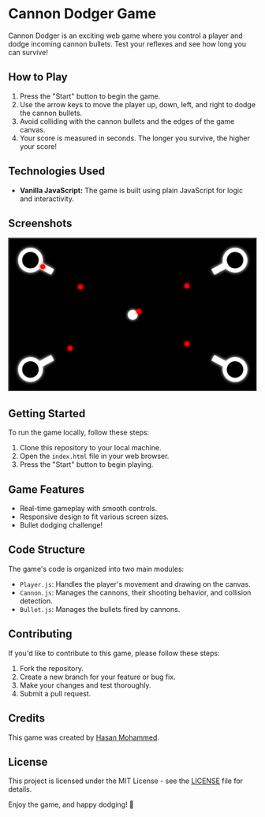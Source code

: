# Cannon Dodger Game

Cannon Dodger is an exciting web game where you control a player and dodge incoming cannon bullets. Test your reflexes and see how long you can survive!

## How to Play

1. Press the "Start" button to begin the game.
2. Use the arrow keys to move the player up, down, left, and right to dodge the cannon bullets.
3. Avoid colliding with the cannon bullets and the edges of the game canvas.
4. Your score is measured in seconds. The longer you survive, the higher your score!

## Technologies Used

- **Vanilla JavaScript:** The game is built using plain JavaScript for logic and interactivity.

## Screenshots

![Game img](game.png)


## Getting Started

To run the game locally, follow these steps:

1. Clone this repository to your local machine.
2. Open the `index.html` file in your web browser.
3. Press the "Start" button to begin playing.

## Game Features

- Real-time gameplay with smooth controls.
- Responsive design to fit various screen sizes.
- Bullet dodging challenge!

## Code Structure

The game's code is organized into two main modules:

- `Player.js`: Handles the player's movement and drawing on the canvas.
- `Cannon.js`: Manages the cannons, their shooting behavior, and collision detection.
- `Bullet.js`: Manages the bullets fired by cannons.

## Contributing

If you'd like to contribute to this game, please follow these steps:

1. Fork the repository.
2. Create a new branch for your feature or bug fix.
3. Make your changes and test thoroughly.
4. Submit a pull request.

## Credits

This game was created by [Hasan Mohammed](https://www.linkedin.com/in/hasan-ragab-3452b927a/).

## License

This project is licensed under the MIT License - see the [LICENSE](LICENSE) file for details.

Enjoy the game, and happy dodging! 🚀


[def]: ./game.png
